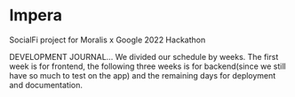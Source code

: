 # Impera
SocialFi project for Moralis x Google 2022 Hackathon

DEVELOPMENT JOURNAL...
We divided our schedule by weeks. The first week is for frontend, the following three weeks is for backend(since we still have so much to test on the app) and the remaining days for deployment and documentation.
